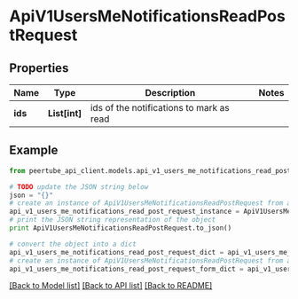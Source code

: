# ApiV1UsersMeNotificationsReadPostRequest


## Properties
Name | Type | Description | Notes
------------ | ------------- | ------------- | -------------
**ids** | **List[int]** | ids of the notifications to mark as read | 

## Example

```python
from peertube_api_client.models.api_v1_users_me_notifications_read_post_request import ApiV1UsersMeNotificationsReadPostRequest

# TODO update the JSON string below
json = "{}"
# create an instance of ApiV1UsersMeNotificationsReadPostRequest from a JSON string
api_v1_users_me_notifications_read_post_request_instance = ApiV1UsersMeNotificationsReadPostRequest.from_json(json)
# print the JSON string representation of the object
print ApiV1UsersMeNotificationsReadPostRequest.to_json()

# convert the object into a dict
api_v1_users_me_notifications_read_post_request_dict = api_v1_users_me_notifications_read_post_request_instance.to_dict()
# create an instance of ApiV1UsersMeNotificationsReadPostRequest from a dict
api_v1_users_me_notifications_read_post_request_form_dict = api_v1_users_me_notifications_read_post_request.from_dict(api_v1_users_me_notifications_read_post_request_dict)
```
[[Back to Model list]](../README.md#documentation-for-models) [[Back to API list]](../README.md#documentation-for-api-endpoints) [[Back to README]](../README.md)


